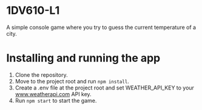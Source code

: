 # 1DV610-L1

A simple console game where you try to guess the current temperature of a city.

# Installing and running the app

1. Clone the repository.
2. Move to the project root and run `npm install`.
3. Create a .env file at the project root and set WEATHER_API_KEY to your www.weatherapi.com API key.
4. Run `npm start` to start the game.

